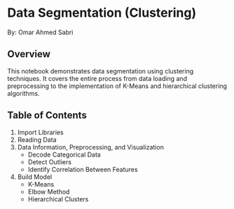 # Data Segmentation (Clustering)

By: Omar Ahmed Sabri

## Overview

This notebook demonstrates data segmentation using clustering techniques. It covers the entire process from data loading and preprocessing to the implementation of K-Means and hierarchical clustering algorithms.

## Table of Contents

1. Import Libraries
2. Reading Data
3. Data Information, Preprocessing, and Visualization
   - Decode Categorical Data
   - Detect Outliers
   - Identify Correlation Between Features
4. Build Model
   - K-Means
   - Elbow Method
   - Hierarchical Clusters
